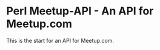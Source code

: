 
Perl Meetup-API - An API for Meetup.com
=======================================


This is the start for an API for Meetup.com.
